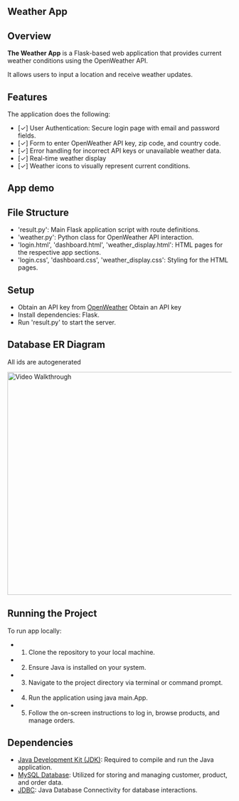 ## Weather App

## Overview
**The Weather App** is a Flask-based web application that provides current weather conditions using the OpenWeather API. 

It allows users to input a location and receive weather updates.

## Features
The application does the following:

* [✓] User Authentication: Secure login page with email and password fields.
* [✓] Form to enter OpenWeather API key, zip code, and country code.
* [✓] Error handling for incorrect API keys or unavailable weather data.
* [✓] Real-time weather display
* [✓] Weather icons to visually represent current conditions.

## App demo

## File Structure
* 'result.py': Main Flask application script with route definitions.
* 'weather.py': Python class for OpenWeather API interaction.
* 'login.html', 'dashboard.html', 'weather_display.html': HTML pages for the respective app sections.
* 'login.css', 'dashboard.css', 'weather_display.css': Styling for the HTML pages.

## Setup
* Obtain an API key from <a href="https://www.oracle.com/java/technologies/downloads/" target="_blank">OpenWeather</a> Obtain an API key
* Install dependencies: Flask.
* Run 'result.py' to start the server.

## Database ER Diagram

All ids are autogenerated

<img src='screenshots/Screenshot (257).png' title='Video Walkthrough' width='700' height='500' alt='Video Walkthrough' />

## Running the Project
To run app locally:

* 1. Clone the repository to your local machine.
* 2. Ensure Java is installed on your system.
* 3. Navigate to the project directory via terminal or command prompt.
* 4. Run the application using java main.App.
* 5. Follow the on-screen instructions to log in, browse products, and manage orders.

## Dependencies
* <a href="https://www.oracle.com/java/technologies/downloads/" target="_blank">Java Development Kit (JDK)</a>: Required to compile and run the Java application.
* <a href="https://www.oracle.com/mysql/what-is-mysql/" target="_blank">MySQL Database</a>: Utilized for storing and managing customer, product, and order data.
* <a href="https://docs.oracle.com/javase/8/docs/technotes/guides/jdbc/" target="_blank">JDBC</a>: Java Database Connectivity for database interactions.
